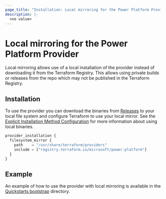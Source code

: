 ```yaml
---
page_title: "Installation: Local mirroring for the Power Platform Provider"
description: |-
  <no value>
---
```


# Local mirroring for the Power Platform Provider

Local mirroring allows use of a local installation of the provider instead of downloading it from the Terraform Registry.  This allows using private builds or releases from the repo which may not be published in the Terraform Registry.

## Installation

To use the provider you can download the binaries from [Releases](https://github.com/microsoft/terraform-provider-power-platform/releases) to your local file system and configure Terraform to use your local mirror.  See the [Explicit Installation Method Configuration](https://developer.hashicorp.com/terraform/cli/config/config-file#explicit-installation-method-configuration) for more information about using local binaries.

```terraform
provider_installation {
  filesystem_mirror {
    path    = "/usr/share/terraform/providers"
    include = ["registry.terraform.io/microsoft/power-platform"]
  }
}
```

## Example

An example of how to use the provider with local mirroring is available in the [Quickstarts bootstrap](https://github.com/microsoft/power-platform-terraform-quickstarts/tree/main/bootstrap/mirror) directory.
